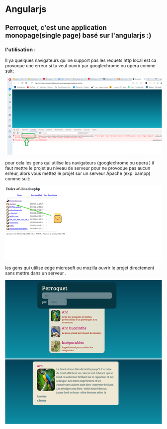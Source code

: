 # Angularjs
## Perroquet, c'est une application monopage(single page) basé sur l'angularjs :)
### l'utilisation :
Il ya quelques navigateurs qui ne support pas les requets http local est ca provoque une erreur si tu veut ouvrir par googlechrome ou opera comme suit:


![image](https://github.com/davidlotfi/Angularjs/blob/master/http.png)

pour cela les gens qui utilise les navigateurs  (googlechrome ou opera ) il faut mettre le projet au niveau de serveur pour ne provoque pas aucun erreur, alors vous mettez le projet sur un serveur Apache (exp: xampp) comme suit:

![image](https://github.com/davidlotfi/Angularjs/blob/master/localhost.png)

les gens qui utilise edge microsoft ou mozilla ouvrir le projet directement sans mettre dans un serveur .

![image](https://github.com/davidlotfi/Angularjs/blob/master/image1.jpg)
![image](https://github.com/davidlotfi/Angularjs/blob/master/image2.jpg)

